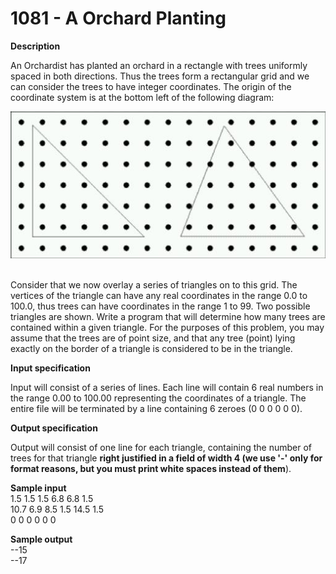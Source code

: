 # 1081 - A Orchard Planting

**Description**

An Orchardist has planted an orchard in a rectangle with trees uniformly spaced in both directions. Thus the trees form a rectangular grid and we can consider the trees to have integer coordinates. The origin of the coordinate system is at the bottom left of the following diagram:

![Image of Yaktocat](problem1081.jpg)

<br/>
Consider that we now overlay a series of triangles on to this grid. The vertices of the triangle can have any real coordinates in the range 0.0 to 100.0, thus trees can have coordinates in the range 1 to 99. Two possible triangles are shown. Write a program that will determine how many trees are contained within a given triangle. For the purposes of this problem, you may assume that the trees are of point size, and that any tree (point) lying exactly on the border of a triangle is considered to be in the triangle.

**Input specification**

Input will consist of a series of lines. Each line will contain 6 real numbers in the range 0.00 to 100.00 representing the coordinates of a triangle. The entire file will be terminated by a line containing 6 zeroes (0 0 0 0 0 0).

**Output specification**

Output will consist of one line for each triangle, containing the number of trees for that triangle **right justified in a field of width 4 (we use '-' only for format reasons, but you must print white spaces instead of them**).

**Sample input**
<br/>
1.5 1.5 1.5 6.8 6.8 1.5<br/>
10.7 6.9 8.5 1.5 14.5 1.5<br/>
0 0 0 0 0 0<br/>

**Sample output**
<br/>
--15<br/>
--17<br/>
